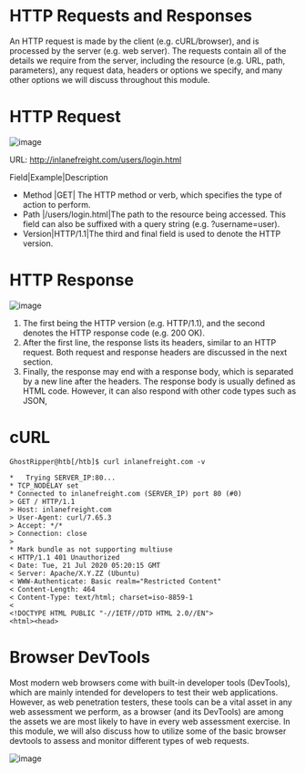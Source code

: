 # HTTP Requests and Responses

An HTTP request is made by the client (e.g. cURL/browser), and is processed by the server (e.g. web server). The requests contain all of the details we require from the server, including the resource (e.g. URL, path, parameters), any request data, headers or options we specify, and many other options we will discuss throughout this module.

# HTTP Request 
![image](https://github.com/RipperGh/BugHunting-D/assets/165308866/e089383f-542e-4ce1-9e89-894836ee36a9)

URL: http://inlanefreight.com/users/login.html

Field|Example|Description
* Method	|GET| The HTTP method or verb, which specifies the type of action to perform.
* Path |/users/login.html|The path to the resource being accessed. This field can also be suffixed with a query string (e.g. ?username=user).
* Version|HTTP/1.1|The third and final field is used to denote the HTTP version.

# HTTP Response
![image](https://github.com/RipperGh/BugHunting-D/assets/165308866/b038aa39-061a-4365-be84-b2b9f825a53f)

1) The first being the HTTP version (e.g. HTTP/1.1), and the second denotes the HTTP response code (e.g. 200 OK).
2) After the first line, the response lists its headers, similar to an HTTP request. Both request and response headers are discussed in the next section.
3) Finally, the response may end with a response body, which is separated by a new line after the headers. The response body is usually defined as HTML code. However, it can also respond with other code types such as JSON,


# cURL 
```
GhostRipper@htb[/htb]$ curl inlanefreight.com -v

*   Trying SERVER_IP:80...
* TCP_NODELAY set
* Connected to inlanefreight.com (SERVER_IP) port 80 (#0)
> GET / HTTP/1.1
> Host: inlanefreight.com
> User-Agent: curl/7.65.3
> Accept: */*
> Connection: close
> 
* Mark bundle as not supporting multiuse
< HTTP/1.1 401 Unauthorized
< Date: Tue, 21 Jul 2020 05:20:15 GMT
< Server: Apache/X.Y.ZZ (Ubuntu)
< WWW-Authenticate: Basic realm="Restricted Content"
< Content-Length: 464
< Content-Type: text/html; charset=iso-8859-1
< 
<!DOCTYPE HTML PUBLIC "-//IETF//DTD HTML 2.0//EN">
<html><head>
```

# Browser DevTools

Most modern web browsers come with built-in developer tools (DevTools), which are mainly intended for developers to test their web applications. However, as web penetration testers, these tools can be a vital asset in any web assessment we perform, as a browser (and its DevTools) are among the assets we are most likely to have in every web assessment exercise. In this module, we will also discuss how to utilize some of the basic browser devtools to assess and monitor different types of web requests.


![image](https://github.com/RipperGh/BugHunting-D/assets/165308866/4ba5cf54-b632-4a1a-a566-441e88921e60)


